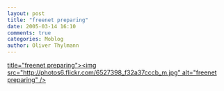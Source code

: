 ```yaml
---
layout: post
title: "freenet preparing"
date: 2005-03-14 16:10
comments: true
categories: Moblog
author: Oliver Thylmann
---
```



[ title=&quot;freenet preparing&quot;&gt;&lt;img src=&quot;http://photos6.flickr.com/6527398_f32a37cccb_m.jpg&quot; alt=&quot;freenet preparing&quot; /&gt;](http://www.flickr.com/photos/oliver/6527398/)


